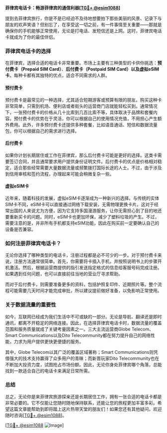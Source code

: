 **菲律宾电话卡：畅游菲律宾的通信利器[[TG💪+ @esim1088](https://t.me/s/esim1088)]**

提到去菲律宾旅行，你是不是已经迫不及待地想要拍下那些美丽的风景、记录下与朋友的欢声笑语？但别忘了，在享受这一切之前，有一件事情至关重要——那就是确保你的手机能够正常使用，无论是打电话、发短信还是上网。这时，菲律宾电话卡就成为了你的最佳伴侣。

### 菲律宾电话卡的选择

在菲律宾，选择合适的电话卡非常重要。市场上主要有三种类型的卡供你挑选：**预付费卡（Prepaid SIM Card）**、**后付费卡（Postpaid SIM Card）**以及**虚拟eSIM卡**。每种卡都有其独特的优点，适合不同需求的人群。

#### 预付费卡

预付费卡是最常见的一种选择，尤其适合短期游客或预算有限的朋友。购买这种卡非常简单，只需到机场、便利店或者街头的运营商门店就能轻松买到。通常情况下，一张预付费卡的价格从几十比索到几百比索不等，具体取决于品牌和套餐内容。预付费卡的优势在于灵活，你可以根据自己的使用情况充值，不用担心产生额外费用。此外，许多预付费卡还提供多种套餐，比如语音通话、短信和数据流量包，你可以根据自己的需求进行选择。

#### 后付费卡

如果你计划长期居住或工作在菲律宾，那么后付费卡可能是更好的选择。这类卡需要签订合同，并且通常要求用户提供身份证明文件。后付费卡的优点是价格相对稳定，适合那些经常需要大量数据流量或频繁拨打国际长途的人士。不过，由于涉及到信用审核和签约流程，办理起来可能会稍微复杂一些。

#### 虚拟eSIM卡

近年来，随着科技的发展，虚拟eSIM卡逐渐成为一种新兴的选择。与传统的实体SIM卡不同，eSIM卡可以直接通过网络下载安装，无需物理更换卡片。这对于经常出国的人来说尤为方便，因为它支持多国漫游服务，让你无需担心到了目的地还要重新买卡的问题。同时，eSIM卡也更加环保，减少了塑料垃圾的产生。不过，需要注意的是，并非所有手机都支持eSIM功能，因此在购买前一定要确认自己的设备是否兼容。

### 如何注册菲律宾电话卡？

无论你选择了哪种类型的电话卡，注册过程都是必不可少的一步。对于预付费卡来说，注册方法通常很简单。首先，你需要将卡插入手机，并按照说明书上的步骤开机激活。然后，根据运营商提供的指引发送指定格式的信息给客服号码完成注册。如果遇到任何问题，也可以直接前往当地的营业厅寻求帮助。

而对于后付费卡，则需要准备更多的资料，包括护照复印件、近期照片等。整个流程可能需要几天时间才能完成审批，所以建议提前做好准备，以免影响正常使用。

### 关于数据流量的重要性

如今，互联网已经成为我们生活中不可或缺的一部分。无论是导航、翻译还是即时通讯，都离不开稳定的网络连接。因此，在选择菲律宾电话卡时，数据流量的覆盖范围和服务质量就成了关键考量因素之一。三大主流运营商Globe Telecom、Smart Communications以及Dito Telecommunity都在努力提升自己的网络性能，力求为用户提供更快更便捷的服务。

其中，Globe Telecom以其广泛的覆盖区域著称；Smart Communications则凭借强大的技术支持赢得了众多用户的青睐；而新晋玩家Dito Telecommunity也在不断加大投资力度，试图抢占市场份额。因此，无论你身处菲律宾哪个角落，总能找到一款适合自己的电话卡来满足日常所需。

### 总结

总之，无论你是来菲律宾旅游探亲还是长期居住工作，拥有一张合适的电话卡都是非常必要的。它不仅能让您随时随地保持联系，还能让您的旅程更加丰富多彩。希望这篇文章能帮助到即将踏上这片热带天堂的朋友们！如果您还有其他疑问，欢迎随时咨询[[TG💪+ @esim1088](https://t.me/s/esim1088)]。

[[TG💪+ @esim1088](https://t.me/s/esim1088) ![Image](https://i.postimg.cc/4NQfJmqS/Snipaste-2025-05-13-00-14-12.png)]
